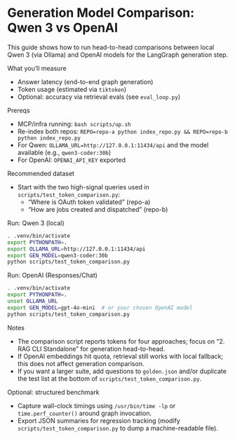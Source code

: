 # Generation Model Comparison: Qwen 3 vs OpenAI

This guide shows how to run head-to-head comparisons between local Qwen 3 (via Ollama) and OpenAI models for the LangGraph generation step.

What you’ll measure
- Answer latency (end-to-end graph generation)
- Token usage (estimated via `tiktoken`)
- Optional: accuracy via retrieval evals (see `eval_loop.py`)

Prereqs
- MCP/infra running: `bash scripts/up.sh`
- Re-index both repos: `REPO=repo-a python index_repo.py && REPO=repo-b python index_repo.py`
- For Qwen: `OLLAMA_URL=http://127.0.0.1:11434/api` and the model available (e.g., `qwen3-coder:30b`)
- For OpenAI: `OPENAI_API_KEY` exported

Recommended dataset
- Start with the two high-signal queries used in `scripts/test_token_comparison.py`:
  - “Where is OAuth token validated” (repo-a)
  - “How are jobs created and dispatched” (repo-b)

Run: Qwen 3 (local)
```bash
. .venv/bin/activate
export PYTHONPATH=.
export OLLAMA_URL=http://127.0.0.1:11434/api
export GEN_MODEL=qwen3-coder:30b
python scripts/test_token_comparison.py
```

Run: OpenAI (Responses/Chat)
```bash
. .venv/bin/activate
export PYTHONPATH=.
unset OLLAMA_URL
export GEN_MODEL=gpt-4o-mini  # or your chosen OpenAI model
python scripts/test_token_comparison.py
```

Notes
- The comparison script reports tokens for four approaches; focus on “2. RAG CLI Standalone” for generation head-to-head.
- If OpenAI embeddings hit quota, retrieval still works with local fallback; this does not affect generation comparison.
- If you want a larger suite, add questions to `golden.json` and/or duplicate the test list at the bottom of `scripts/test_token_comparison.py`.

Optional: structured benchmark
- Capture wall-clock timings using `/usr/bin/time -lp` or `time.perf_counter()` around graph invocation.
- Export JSON summaries for regression tracking (modify `scripts/test_token_comparison.py` to dump a machine-readable file).
